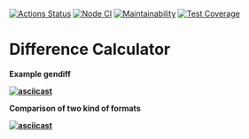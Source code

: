[![Actions Status](https://github.com/Elanieli/frontend-project-46/workflows/hexlet-check/badge.svg)](https://github.com/Elanieli/frontend-project-46/actions)
[![Node CI](https://github.com/Elanieli/frontend-project-46/actions/workflows/jest-test.yml/badge.svg)](https://github.com/Elanieli/frontend-project-46/actions/workflows/jest-test.yml)
[![Maintainability](https://api.codeclimate.com/v1/badges/268cb9a2d8c48bcfa805/maintainability)](https://codeclimate.com/github/Elanieli/frontend-project-46/maintainability)
[![Test Coverage](https://api.codeclimate.com/v1/badges/268cb9a2d8c48bcfa805/test_coverage)](https://codeclimate.com/github/Elanieli/frontend-project-46/test_coverage)


# Difference Calculator

<b>Example gendiff<b>

[![asciicast](https://asciinema.org/a/9qxC9RmXndGVukKelJEaW5mRz.svg)](https://asciinema.org/a/9qxC9RmXndGVukKelJEaW5mRz)

<b>Comparison of two kind of formats<b>

[![asciicast](https://asciinema.org/a/djoPeMmxgZosxDFXCVeMNROaY.svg)](https://asciinema.org/a/djoPeMmxgZosxDFXCVeMNROaY)